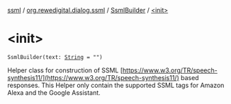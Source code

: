 [ssml](../../index.md) / [org.rewedigital.dialog.ssml](../index.md) / [SsmlBuilder](index.md) / [&lt;init&gt;](./-init-.md)

# &lt;init&gt;

`SsmlBuilder(text: `[`String`](https://kotlinlang.org/api/latest/jvm/stdlib/kotlin/-string/index.html)` = "")`

Helper class for construction of SSML [https://www.w3.org/TR/speech-synthesis11/](https://www.w3.org/TR/speech-synthesis11/) based responses.
This Helper only contain the supported SSML tags for Amazon Alexa and the Google Assistant.

